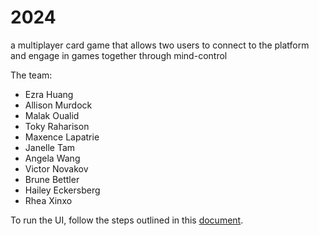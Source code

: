 # 2024
a multiplayer card game that allows two users to connect to the platform and engage in games together through mind-control

The team:
- Ezra Huang
- Allison Murdock
- Malak Oualid
- Toky Raharison
- Maxence Lapatrie
- Janelle Tam
- Angela Wang
- Victor Novakov
- Brune Bettler
- Hailey Eckersberg
- Rhea Xinxo

To run the UI, follow the steps outlined in this [document](https://docs.google.com/document/d/1RWl2lwcKn2HQj0AX02HtGekkuQzpc4J4fJ0zuBhYmDc/edit?usp=sharing).

